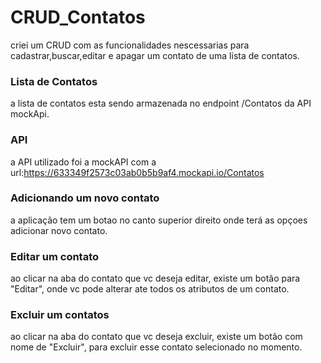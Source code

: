 # CRUD_Contatos
criei um CRUD com as funcionalidades nescessarias para cadastrar,buscar,editar e apagar um contato de uma lista de contatos.

### Lista de Contatos
a lista de contatos esta sendo armazenada no endpoint /Contatos da API mockApi.

### API
a API utilizado foi a mockAPI com a url:https://633349f2573c03ab0b5b9af4.mockapi.io/Contatos

### Adicionando um novo contato
a aplicação tem um botao no canto superior direito onde terá as opçoes adicionar novo contato.

### Editar um contato
ao clicar na aba do contato que vc deseja editar, existe um botão para "Editar", onde vc pode alterar ate todos os atributos de um contato.

### Excluir um contatos
ao clicar na aba do contato que vc deseja excluir, existe um botão com nome de "Excluir", para excluir esse contato selecionado no momento. 

